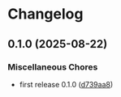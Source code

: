 # Changelog

## 0.1.0 (2025-08-22)


### Miscellaneous Chores

* first release 0.1.0 ([d739aa8](https://github.com/jariikonen/mui-extensions/commit/d739aa8fa3881908726518af9d43392f9ee3dba7))
